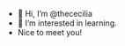 - 👋 Hi, I’m @thececilia
- 👀 I’m interested in learning.
- Nice to meet you!

<!---
thececilia/thececilia is a ✨ special ✨ repository because its `README.md` (this file) appears on your GitHub profile.
You can click the Preview link to take a look at your changes.
--->
